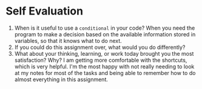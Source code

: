 # Self Evaluation

1. When is it useful to use a `conditional` in your code? When you need the program to make a decision based on the available information stored in variables, so that it knows what to do next. 
1. If you could do this assignment over, what would you do differently? 
1. What about your thinking, learning, or work today brought you the most satisfaction? Why? I am getting more comfortable with the shortcuts, which is very helpful. I'm the most happy with not really needing to look at my notes for most of the tasks and being able to remember how to do almost everything in this assignment. 
